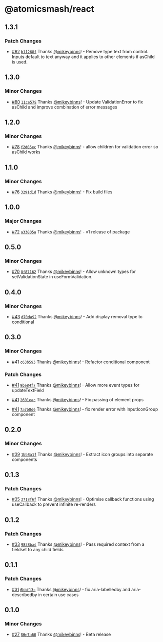 # @atomicsmash/react

## 1.3.1

### Patch Changes

- [#82](https://github.com/AtomicSmash/packages/pull/82) [`b11268f`](https://github.com/AtomicSmash/packages/commit/b11268f2ac72b269aeaa865aacf03577149ba2ab) Thanks [@mikeybinns](https://github.com/mikeybinns)! - Remove type text from control. Inputs default to text anyway and it applies to other elements if asChild is used.

## 1.3.0

### Minor Changes

- [#80](https://github.com/AtomicSmash/packages/pull/80) [`11ce579`](https://github.com/AtomicSmash/packages/commit/11ce5796bd80d2160ca8766c5801c08b0186ef70) Thanks [@mikeybinns](https://github.com/mikeybinns)! - Update ValidationError to fix asChild and improve combination of error messages

## 1.2.0

### Minor Changes

- [#78](https://github.com/AtomicSmash/packages/pull/78) [`f2d05ec`](https://github.com/AtomicSmash/packages/commit/f2d05ec8042c8a83fdf20b2fbabc558960aed5ca) Thanks [@mikeybinns](https://github.com/mikeybinns)! - allow children for validation error so asChild works

## 1.1.0

### Minor Changes

- [#76](https://github.com/AtomicSmash/packages/pull/76) [`3291d1d`](https://github.com/AtomicSmash/packages/commit/3291d1d9eb0e74a50be0a41425720f591ea29d1b) Thanks [@mikeybinns](https://github.com/mikeybinns)! - Fix build files

## 1.0.0

### Major Changes

- [#72](https://github.com/AtomicSmash/packages/pull/72) [`a33805a`](https://github.com/AtomicSmash/packages/commit/a33805add2bb8bce96942bb4644e9476102893d2) Thanks [@mikeybinns](https://github.com/mikeybinns)! - v1 release of package

## 0.5.0

### Minor Changes

- [#70](https://github.com/AtomicSmash/packages/pull/70) [`8f87162`](https://github.com/AtomicSmash/packages/commit/8f87162c06f6c62e26795cf13f4c6cb09b9539e6) Thanks [@mikeybinns](https://github.com/mikeybinns)! - Allow unknown types for setValidationState in useFormValidation.

## 0.4.0

### Minor Changes

- [#43](https://github.com/AtomicSmash/packages/pull/43) [`d70da92`](https://github.com/AtomicSmash/packages/commit/d70da92c4c8b94b8cd3e303f96877d0af22d5498) Thanks [@mikeybinns](https://github.com/mikeybinns)! - Add display removal type to conditional

## 0.3.0

### Minor Changes

- [#41](https://github.com/AtomicSmash/packages/pull/41) [`c63b593`](https://github.com/AtomicSmash/packages/commit/c63b5937e12493c9ad7ba957febc75a3504da87a) Thanks [@mikeybinns](https://github.com/mikeybinns)! - Refactor conditional component

### Patch Changes

- [#41](https://github.com/AtomicSmash/packages/pull/41) [`9be84f7`](https://github.com/AtomicSmash/packages/commit/9be84f7bee434848665a33be18fb7e1c3f297c8a) Thanks [@mikeybinns](https://github.com/mikeybinns)! - Allow more event types for updateTextField

- [#41](https://github.com/AtomicSmash/packages/pull/41) [`2601eac`](https://github.com/AtomicSmash/packages/commit/2601eac481200f22192e5ab06ec2df4156b61d8d) Thanks [@mikeybinns](https://github.com/mikeybinns)! - Fix passing of element props

- [#41](https://github.com/AtomicSmash/packages/pull/41) [`7a7b8d6`](https://github.com/AtomicSmash/packages/commit/7a7b8d6221f24f3e965f9c479e5232b47bfa2f91) Thanks [@mikeybinns](https://github.com/mikeybinns)! - fix render error with InputIconGroup component

## 0.2.0

### Minor Changes

- [#39](https://github.com/AtomicSmash/packages/pull/39) [`1bb8a1f`](https://github.com/AtomicSmash/packages/commit/1bb8a1f9a19d8318a69e00076f2719849616c0fb) Thanks [@mikeybinns](https://github.com/mikeybinns)! - Extract icon groups into separate components

## 0.1.3

### Patch Changes

- [#35](https://github.com/AtomicSmash/packages/pull/35) [`3718f6f`](https://github.com/AtomicSmash/packages/commit/3718f6fba708df59440a332abff643502f25118d) Thanks [@mikeybinns](https://github.com/mikeybinns)! - Optimise callback functions using useCallback to prevent infinite re-renders

## 0.1.2

### Patch Changes

- [#33](https://github.com/AtomicSmash/packages/pull/33) [`9838bad`](https://github.com/AtomicSmash/packages/commit/9838badbd602e3bf80605ab5e4e0bb16eac83efe) Thanks [@mikeybinns](https://github.com/mikeybinns)! - Pass required context from a fieldset to any child fields

## 0.1.1

### Patch Changes

- [#31](https://github.com/AtomicSmash/packages/pull/31) [`6bbf13c`](https://github.com/AtomicSmash/packages/commit/6bbf13c068d75c5b831cf9f1ee227859e1c42ccf) Thanks [@mikeybinns](https://github.com/mikeybinns)! - fix aria-labelledby and aria-describedby in certain use cases

## 0.1.0

### Minor Changes

- [#27](https://github.com/AtomicSmash/packages/pull/27) [`86e7a60`](https://github.com/AtomicSmash/packages/commit/86e7a6025ed577c90c1e56927f1b08c03b571c4c) Thanks [@mikeybinns](https://github.com/mikeybinns)! - Beta release
